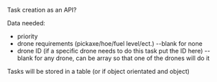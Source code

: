 Task creation as an API?

Data needed:
* priority
* drone requirements (pickaxe/hoe/fuel level/ect.) --blank for none
* drone ID (if a specific drone needs to do this task put the ID here) --blank for any drone, can be array so that one of the drones will do it
	
Tasks will be stored in a table (or if object orientated and object)
